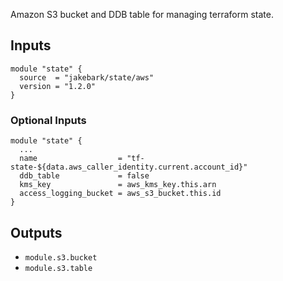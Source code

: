 Amazon S3 bucket and DDB table for managing terraform state.

## Inputs

```hcl
module "state" {
  source  = "jakebark/state/aws"
  version = "1.2.0"
}
```

### Optional Inputs

```hcl
module "state" {
  ...
  name                  = "tf-state-${data.aws_caller_identity.current.account_id}"
  ddb_table             = false
  kms_key               = aws_kms_key.this.arn
  access_logging_bucket = aws_s3_bucket.this.id
}
```

## Outputs

- `module.s3.bucket`
- `module.s3.table` 
